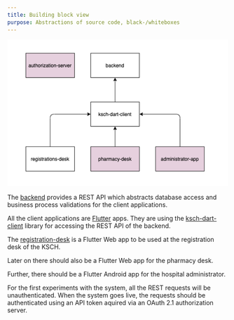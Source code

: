 ```yaml
---
title: Building block view
purpose: Abstractions of source code, black-/whiteboxes
---
```


![building blocks](img/building-blocks.png)

The [backend](https://github.com/ksch-workflows/backend) provides a REST API which abstracts database access and
business process validations for the client applications.

All the client applications are [Flutter](https://flutter.dev) apps.
They are using the [ksch-dart-client](https://github.com/ksch-workflows/ksch-dart-client) library for accessing the REST API
of the backend.

The [registration-desk](https://github.com/ksch-workflows/registration-desk) is a Flutter Web app to be used at the
registration desk of the KSCH.

Later on there should also be a Flutter Web app for the pharmacy desk.

Further, there should be a Flutter Android app for the hospital administrator.

For the first experiments with the system, all the REST requests will be
unauthenticated.
When the system goes live, the requests should be authenticated using an
API token aquired via an OAuth 2.1 authorization server.
